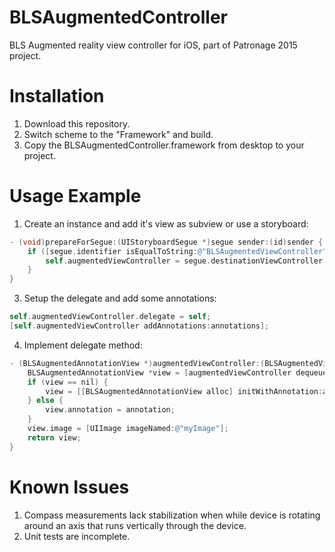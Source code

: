 # BLSAugmentedController
BLS Augmented reality view controller for iOS, part of Patronage 2015 project.


# Installation

1. Download this repository.
2. Switch scheme to the "Framework" and build.
3. Copy the BLSAugmentedController.framework from desktop to your project.


# Usage Example

1. Create an instance and add it's view as subview or use a storyboard:

```objective-c
- (void)prepareForSegue:(UIStoryboardSegue *)segue sender:(id)sender {
    if ([segue.identifier isEqualToString:@"BLSAugmentedViewController"]) {
        self.augmentedViewController = segue.destinationViewController;
    }
}
```

3. Setup the delegate and add some annotations:

```objective-c
self.augmentedViewController.delegate = self;
[self.augmentedViewController addAnnotations:annotations];
```

4. Implement delegate method:

```objective-c
- (BLSAugmentedAnnotationView *)augmentedViewController:(BLSAugmentedViewController *)augmentedViewController viewForAnnotation:(id<BLSAugmentedAnnotation>)annotation forUserLocation:(CLLocation *)location distance:(CLLocationDistance)distance{
    BLSAugmentedAnnotationView *view = [augmentedViewController dequeueReusableAnnotationViewWithIdentifier:demoAnnotation.type];
    if (view == nil) {
        view = [[BLSAugmentedAnnotationView alloc] initWithAnnotation:annotation reuseIdentifier:demoAnnotation.type];
    } else {
        view.annotation = annotation;
    }
    view.image = [UIImage imageNamed:@"myImage"];
    return view;
}
```


# Known Issues

1. Compass measurements lack stabilization when while device is rotating around an axis that runs vertically through the device.
2. Unit tests are incomplete.
